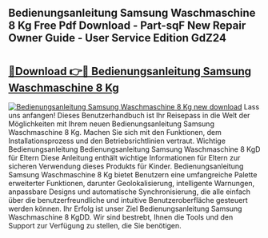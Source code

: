 ## Bedienungsanleitung Samsung Waschmaschine 8 Kg Free Pdf Download - Part-sqF New Repair Owner Guide - User Service Edition GdZ24

# <h2><a href="http://df5ph6.blite.top/?on=Bedienungsanleitung+Samsung+Waschmaschine+8+Kg">🔗Download 👉🔴 Bedienungsanleitung Samsung Waschmaschine 8 Kg</a></h2>

[![Bedienungsanleitung Samsung Waschmaschine 8 Kg new download](https://i.imgur.com/lujVjoI.png)](http://df5ph6.blite.top/?on=Bedienungsanleitung+Samsung+Waschmaschine+8+Kg)
Lass uns anfangen! Dieses Benutzerhandbuch ist Ihr Reisepass in die Welt der Möglichkeiten mit Ihrem neuen Bedienungsanleitung Samsung Waschmaschine 8 Kg. Machen Sie sich mit den Funktionen, dem Installationsprozess und den Betriebsrichtlinien vertraut. Wichtige Bedienungsanleitung Bedienungsanleitung Samsung Waschmaschine 8 KgD für Eltern Diese Anleitung enthält wichtige Informationen für Eltern zur sicheren Verwendung dieses Produkts für Kinder. Bedienungsanleitung Samsung Waschmaschine 8 Kg bietet Benutzern eine umfangreiche Palette erweiterter Funktionen, darunter Geolokalisierung, intelligente Warnungen, anpassbare Designs und automatische Synchronisierung, die alle einfach über die benutzerfreundliche und intuitive Benutzeroberfläche gesteuert werden können. Ihr Erfolg ist unser Ziel Bedienungsanleitung Samsung Waschmaschine 8 KgDD. Wir sind bestrebt, Ihnen die Tools und den Support zur Verfügung zu stellen, die Sie benötigen.
